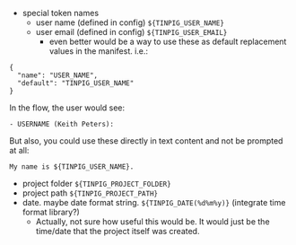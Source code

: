 - special token names
  - user name (defined in config) `${TINPIG_USER_NAME}`
  - user email (defined in config) `${TINPIG_USER_EMAIL}`
    - even better would be a way to use these as default replacement values in the manifest. i.e.:
```
{
  "name": "USER_NAME",
  "default": "TINPIG_USER_NAME"
}
```
In the flow, the user would see:

```
- USERNAME (Keith Peters):
```
But also, you could use these directly in text content and not be prompted at all:

```
My name is ${TINPIG_USER_NAME}.
```

  - project folder `${TINPIG_PROJECT_FOLDER}`
  - project path `${TINPIG_PROJECT_PATH}`
  - date. maybe date format string. `${TINPIG_DATE(%d%m%y)}` (integrate time format library?)
    - Actually, not sure how useful this would be. It would just be the time/date that the project itself was created. 
